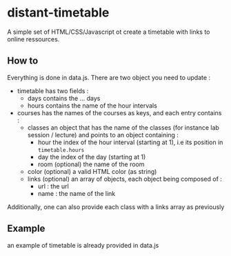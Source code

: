 # distant-timetable

A simple set of HTML/CSS/Javascript ot create a timetable with
links to online ressources.

## How to

Everything is done in data.js. There are two object you need to update :
* timetable has two fields :
	* days contains the ... days
	* hours contains the name of the hour intervals
* courses has the names of the courses as keys, and each entry contains :
	* classes an object that has the name of the classes (for instance lab session / lecture) and points to an object containing :
		* hour the index of the hour interval (starting at 1), i.e its position in `timetable.hours`
		* day the index of the day (starting at 1)
		* room (optional) the name of the room
	* color (optional) a valid HTML color (as string)
	* links (optional) an array of objects, each object being composed of :
		* url : the url
		* name : the name of the link

Additionally, one can also provide each class with a links array as previously

## Example

an example of timetable is already provided in data.js
